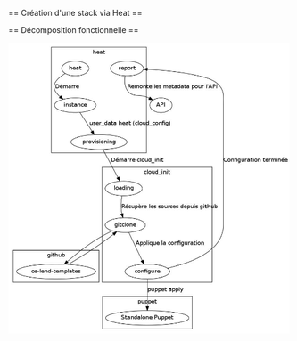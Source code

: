 == Création d'une stack via Heat ==

== Décomposition fonctionnelle ==

![decomposition](stack_hierarchy.jpg)

